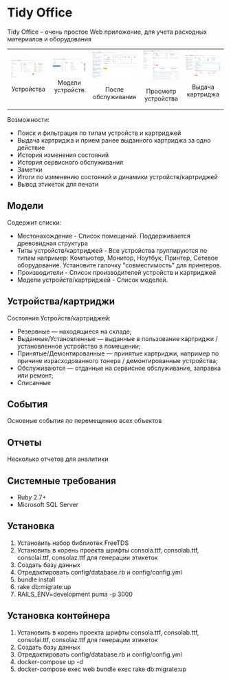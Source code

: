 # Tidy Office
Tidy Office – очень простое Web приложение, для учета расходных материалов и оборудования

<table border="0">
  <tr>
    <td align="center">
      <a href="https://github.com/Rorty/tidy-office/blob/main/public/images/devices.PNG" target="_blank">
        <img src="https://github.com/Rorty/tidy-office/blob/main/public/images/devices_t.png">
      </a>
      <br />
      <p>Устройства</p>
    </td>
    <td align="center">
      <a href="https://github.com/Rorty/tidy-office/blob/main/public/images/device_models.PNG" target="_blank">
        <img src="https://github.com/Rorty/tidy-office/blob/main/public/images/device_models_t.png">
      </a>
      <br />
      <p>Модели устройств</p>
    </td>
    <td align="center">
      <a href="https://github.com/Rorty/tidy-office/blob/main/public/images/from_service.PNG" target="_blank">
        <img src="https://github.com/Rorty/tidy-office/blob/main/public/images/from_service_t.png">
      </a>
      <br />
      <p>После обслуживания</p>
    </td>
    <td align="center">
      <a href="https://github.com/Rorty/tidy-office/blob/main/public/images/show.PNG" target="_blank">
        <img src="https://github.com/Rorty/tidy-office/blob/main/public/images/show_t.png">
      </a>
      <br />
      <p>Просмотр устройства</p>
    </td>
    <td align="center">
      <a href="https://github.com/Rorty/tidy-office/blob/main/public/images/to_issue.PNG" target="_blank">
        <img src="https://github.com/Rorty/tidy-office/blob/main/public/images/to_issue_t.png">
      </a>
      <br />
      <p>Выдача картриджа</p>
    </td>
  </tr>
</table>

Возможности:
- Поиск и фильтрация по типам устройств и картриджей
- Выдача картриджа и прием ранее выданного картриджа за одно действие
- История изменения состояний
- История сервисного обслуживания
- Заметки
- Итоги по изменению состояний и динамики устройств/картриджей
- Вывод этикеток для печати

## Модели
Содержит списки:
- Местонахождение - Список помещений. Поддерживается древовидная структура
- Типы устройств/картриджей - Все устройства группируются по типам например: Компьютер, Монитор, Ноутбук, Принтер, Сетевое оборудование. Установите галочку "совместимость" для принтеров. 
- Производители - Список производителей устройств и картриджей
- Модели устройств/картриджей - Список моделей.

## Устройства/картриджи
Состояния Устройств/картриджей:
- Резервные — находящиеся на складе;
- Выданные/Установленные — выданные в пользование картриджи / установленное устройство в помещении;
- Принятые/Демонтированные — принятые картриджи, например по причине израсходованного тонера / демонтированные устройства;
- Обслуживаются — отданные на сервисное обслуживание, заправка или ремонт;
- Списанные

## События
Основные события по перемещению всех объектов
## Отчеты
Несколько отчетов для аналитики

## Системные требования
- Ruby 2.7+
- Microsoft SQL Server

## Установка
1. Установить набор библиотек FreeTDS
2. Установить в корень проекта шрифты consola.ttf, consolab.ttf, consolai.ttf, consolaz.ttf для генерации этикеток
3. Создать базу данных
4. Отредактировать config/database.rb и config/config.yml
5. bundle install
6. rake db:migrate:up
7. RAILS_ENV=development puma -p 3000

## Установка контейнера
1. Установить в корень проекта шрифты consola.ttf, consolab.ttf, consolai.ttf, consolaz.ttf для генерации этикеток
2. Создать базу данных
3. Отредактировать config/database.rb и config/config.yml
4. docker-compose up -d
5. docker-compose exec web bundle exec rake db:migrate:up